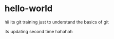 # hello-world
hii its git training 
just to understand the basics of git

its updating second time hahahah
